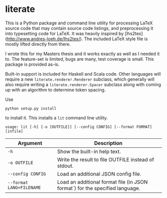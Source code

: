 # literate

This is a Python package and command line utility for processing
LaTeX source code that may contain source code listings, and preprocessing
it into typesetting code for LaTeX. It was heavily inspired by
[lhs2tex] (http://www.andres-loeh.de/lhs2tex/). The included LaTeX
style file is mostly lifted directly from there.

I wrote this for my Masters thesis and it works exactly as well as I needed it to. The feature-set is limited, bugs are many, test coverage is small. This package is provided as-is.

Built-in support is included for Haskell and Scala code. Other languages will require a new `literate.renderer.Renderer` subclass, which generally will also require writing a `literate.renderer.Spacer` subclass along with coming up with an algorithm to determine token spacing.

Use

    python setup.py install
     
to install it. This installs a `lit` command line utility.

    usage: lit [-h] [-o [OUTFILE]] [--config CONFIG] [--format FORMAT] [infile]

| Argument | Description |
| --- | --- |
| `-h` | Show the built-in help text. |
| `-o OUTFILE` | Write the result to file OUTFILE instead of stdout. |
| `--config CONFIG` | Load an additional JSON config file. |
| `--format LANG=FILENAME` | Load an additional format file (in JSON format`) for the specified language. |  

